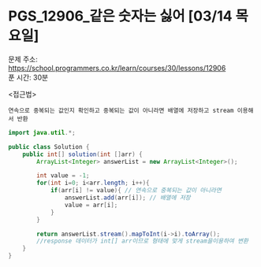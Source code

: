 #  PGS_12906_같은 숫자는 싫어 [03/14  목요일] </br>
문제 주소: https://school.programmers.co.kr/learn/courses/30/lessons/12906 </br>
푼 시간: 30분 </br>

<접근법>
```
연속으로 중복되는 값인지 확인하고 중복되는 값이 아니라면 배열에 저장하고 stream 이용해서 반환
```


```java
import java.util.*;

public class Solution {
    public int[] solution(int []arr) {
        ArrayList<Integer> answerList = new ArrayList<Integer>();

        int value = -1;
        for(int i=0; i<arr.length; i++){
            if(arr[i] != value){ // 연속으로 중복되는 값이 아니라면
                answerList.add(arr[i]); // 배열에 저장
                value = arr[i];
            }
        }

        return answerList.stream().mapToInt(i->i).toArray();
        //response 데이터가 int[] arr이므로 형태에 맞게 stream을이용하여 변환
    }
}

```